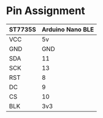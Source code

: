 # Pin Assignment
| ST7735S | Arduino Nano BLE
| -- | --
| VCC | 5v
| GND | GND
| SDA | 11
| SCK | 13
| RST | 8
| DC | 9
| CS | 10
| BLK | 3v3
